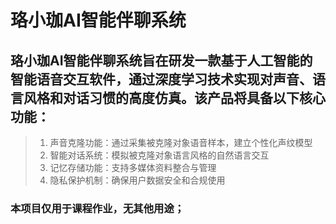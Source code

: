# 珞小珈AI智能伴聊系统
##  珞小珈AI智能伴聊系统旨在研发一款基于人工智能的智能语音交互软件，通过深度学习技术实现对声音、语言风格和对话习惯的高度仿真。该产品将具备以下核心功能：
> 1. 声音克隆功能：通过采集被克隆对象语音样本，建立个性化声纹模型
> 2.  智能对话系统：模拟被克隆对象语言风格的自然语言交互
> 3.   记忆存储功能：支持多媒体资料整合与管理
> 4.    隐私保护机制：确保用户数据安全和合规使用
### 本项目仅用于课程作业，无其他用途；
